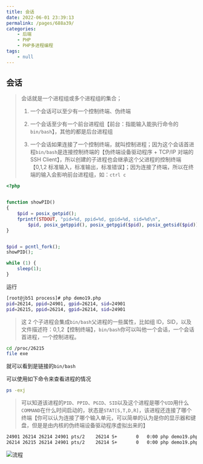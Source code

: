 ```yaml
---
title: 会话
date: 2022-06-01 23:39:13
permalink: /pages/688a39/
categories:
    - 后端
    - PHP
    - PHP多进程编程
tags:
    - null
---
```


## 会话

> 会话就是一个进程组或多个进程组的集合；
>
> 1.  一个会话可以至少有一个控制终端、伪终端
>
> 2.  一个会话至少有一个前台进程组【前台：指能输入能执行命令的`bin/bash`】，其他的都是后台进程组
> 3.  一个会话如果连接了一个控制终端，就叫控制进程；因为这个会话首进程`bin/bash`是连接控制终端的【伪终端设备驱动程序 + TCP/IP 对端的 SSH Client】，所以创建的子进程也会继承这个父进程的控制终端【0,1,2 标准输入，标准输出，标准错误】；因为连接了终端，所以在终端的输入会影响前台进程组，如：`ctrl c`

```php
<?php


function showPID()
{
    $pid = posix_getpid();
    fprintf(STDOUT, "pid=%d, ppid=%d, gpid=%d, sid=%d\n",
        $pid, posix_getppid(), posix_getpgid($pid), posix_getsid($pid));
}


$pid = pcntl_fork();
showPID();

while (1) {
    sleep(1);
}
```

运行

```bash
[root@jb51 process]# php demo19.php
pid=26214, ppid=24901, gpid=26214, sid=24901
pid=26215, ppid=26214, gpid=26214, sid=24901
```

> 这 2 个子进程会集成`bin/bash`父进程的一些属性，比如组 ID，SID，以及文件描述符：0,1,2【控制终端】，`bin/bash`你可以叫他一个会话，一个会话首进程，一个控制进程。

```bash
cd /proc/26215
file exe
```

就可以看到是链接的`bin/bash`

可以使用如下命令来查看进程的情况

```bash
ps -exj
```

> 可以知道该进程的`PID`、`PPID`、`PGID`、`SID`以及这个进程是哪个`UID`用什么`COMMAND`在什么时间启动的，状态是`STAT[S,T,D,R]`，该进程还连接了哪个终端【你可以认为连接了哪个输入单元，可以简单的认为是你的显示器和键盘，但是是由内核的伪终端设备驱动程序虚拟出来的】

```bash
24901 26214 26214 24901 pts/2    26214 S+       0   0:00 php demo19.php XDG_SESSION_ID=163175 HOSTNAME=jb51.net TERM=xterm SHELL=/bin/bash HI
26214 26215 26214 24901 pts/2    26214 S+       0   0:00 php demo19.php XDG_SESSION_ID=163175 HOSTNAME=jb51.net TERM=xterm SHELL=/bin/bash HI
```

![流程](https://xingqiu-tuchuang-1256524210.cos.ap-shanghai.myqcloud.com/4021/20220601232113.png)
